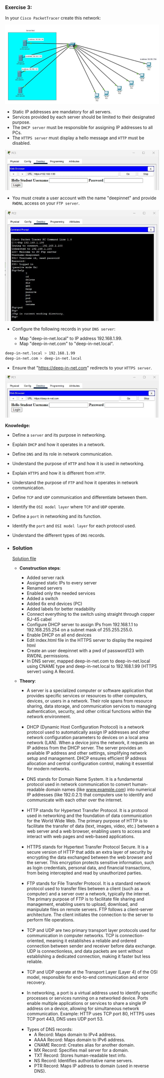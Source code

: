 ### Exercise 3:

In your `Cisco PacketTracer` create this network:

![ex03](../images/ex03.jpg)

- Static IP addresses are mandatory for all servers.
- Services provided by each server should be limited to their designated purpose.
- The `DHCP server` must be responsible for assigning IP addresses to all PCs.
- The `HTTPS server` must display a hello message and `HTTP` must be disabled.

![ex03-https](../images/ex03-https.jpg)

- You must create a user account with the name "deepinnet" and provide `RWDNL` access on your `FTP server`.

![ex03-ftp](../images/ex03-ftp.jpg)

- Configure the following records in your `DNS server`:

  - Map "deep-in-net.local" to IP address 192.168.1.99.
  - Map "deep-in-net.com" to "deep-in-net.local".

```bash
deep-in-net.local > 192.168.1.99
deep-in-net.com > deep-in-net.local
```

- Ensure that "https://deep-in-net.com" redirects to your `HTTPS server`.

![ex03-dns](../images/ex03-dns.jpg)

**Knowledge:**

- Define a `server` and its purpose in networking.
- Explain `DHCP` and how it operates in a network.
- Define `DNS` and its role in network communication.
- Understand the purpose of `HTTP` and how it is used in networking.
- Explain `HTTPS` and how it is different from `HTTP`.
- Understand the purpose of `FTP` and how it operates in network communication.
- Define `TCP` and `UDP` communication and differentiate between them.
- Identify the `OSI model layer` where `TCP` and `UDP` operate.
- Define a `port` in networking and its function.
- Identify the `port` and `OSI model layer` for each protocol used.
- Understand the different types of `DNS` records.

- ### **Solution**

  [Solution file](ex03.pkt)

  - **Construction steps**:
    - Added server rack
    - Assigned static IPs to every server
    - Renamed servers
    - Enabled only the needed services
    - Added a switch
    - Added 6x end devices (PC)
    - Added labels for better readability
    - Connect everything to the switch using straight through copper RJ-45 cabel
    - Configure DHCP server to assign IPs from 192.168.1.1 to 192.168.255.254 on a subnet mask of 255.255.255.0.
    - Enable DHCP on all end devices
    - Edit index.html file in the HTTPS server to display the required html
    - Create an user deepinnet with a pwd of password123 with RWDNL permissions.
    - In DNS server, mapped deep-in-net.com to deep-in-net.local using CNAME type and deep-in-net.local to 192.168.1.99 (HTTPS server) using A Record.

  - **Theory**: 
    - A server is a specialized computer or software application that provides specific services or resources to other computers, devices, or users in a network.  Their role spans from resource sharing, data storage, and communication services to managing authentication, security, and other critical functions within the network environment.
    <br><br>
    - DHCP (Dynamic Host Configuration Protocol) is a network protocol used to automatically assign IP addresses and other network configuration parameters to devices on a local area network (LAN). When a device joins the network, it requests an IP address from the DHCP server. The server provides an available IP address and other settings, simplifying network setup and management. DHCP ensures efficient IP address allocation and central configuration control, making it essential for modern networks.
    <br><br>
    - DNS stands for Domain Name System. It is a fundamental protocol used in network communication to convert human-readable domain names (like www.example.com) into numerical IP addresses (like 192.0.2.1) that computers use to identify and communicate with each other over the internet.
    <br><br>
    - HTTP stands for Hypertext Transfer Protocol. It is a protocol used in networking and the foundation of data communication for the World Wide Web. The primary purpose of HTTP is to facilitate the transfer of data (text, images, video, etc.) between a web server and a web browser, enabling users to access and interact with web pages and web-based applications.
    <br><br>
    - HTTPS stands for Hypertext Transfer Protocol Secure. It is a secure version of HTTP that adds an extra layer of security by encrypting the data exchanged between the web browser and the server. This encryption protects sensitive information, such as login credentials, personal data, and financial transactions, from being intercepted and read by unauthorized parties.
    <br><br>
    - FTP stands for File Transfer Protocol. It is a standard network protocol used to transfer files between a client (such as a computer) and a server over a network, typically the internet. The primary purpose of FTP is to facilitate file sharing and management, enabling users to upload, download, and manipulate files on remote servers. FTP follows a client-server architecture. The client initiates the connection to the server to perform file operations.
    <br><br>
    - TCP and UDP are two primary transport layer protocols used for communication in computer networks. TCP is connection-oriented, meaning it establishes a reliable and ordered connection between sender and receiver before data exchange. UDP is connectionless, and data packets are sent without establishing a dedicated connection, making it faster but less reliable.
    <br><br>
    - TCP and UDP operate at the Transport Layer (Layer 4) of the OSI model, responsible for end-to-end communication and error recovery.
    <br><br>
    - In networking, a port is a virtual address used to identify specific processes or services running on a networked device. Ports enable multiple applications or services to share a single IP address on a device, allowing for simultaneous network communication. Example: HTTP uses TCP port 80, HTTPS uses TCP port 443, DNS uses UDP port 53.
    <br><br>
    - Types of DNS records:
        - A Record: Maps domain to IPv4 address.
        - AAAA Record: Maps domain to IPv6 address.
        - CNAME Record: Creates alias for another domain.
        - MX Record: Specifies mail server for a domain.
        - TXT Record: Stores human-readable text info.
        - NS Record: Identifies authoritative name servers.
        - PTR Record: Maps IP address to domain (used in reverse DNS).
